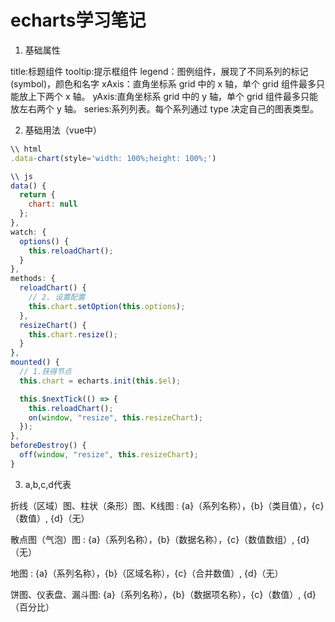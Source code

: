 # echarts学习笔记

1. 基础属性

title:标题组件 
tooltip:提示框组件 
legend：图例组件，展现了不同系列的标记(symbol)，颜色和名字 
xAxis：直角坐标系 grid 中的 x 轴，单个 grid 组件最多只能放上下两个 x 轴。 
yAxis:直角坐标系 grid 中的 y 轴，单个 grid 组件最多只能放左右两个 y 轴。 
series:系列列表。每个系列通过 type 决定自己的图表类型。 

2. 基础用法（vue中）

```js
\\ html
.data-chart(style='width: 100%;height: 100%;')

\\ js
data() {
  return {
    chart: null
  };
},
watch: {
  options() {
    this.reloadChart();
  }
},
methods: {
  reloadChart() {
    // 2. 设置配置
    this.chart.setOption(this.options);
  },
  resizeChart() {
    this.chart.resize();
  }
},
mounted() {
  // 1.获得节点
  this.chart = echarts.init(this.$el);

  this.$nextTick(() => {
    this.reloadChart();
    on(window, "resize", this.resizeChart);
  });
},
beforeDestroy() {
  off(window, "resize", this.resizeChart);
}
```


3. a,b,c,d代表

折线（区域）图、柱状（条形）图、K线图 : {a}（系列名称），{b}（类目值），{c}（数值）, {d}（无）

散点图（气泡）图 : {a}（系列名称），{b}（数据名称），{c}（数值数组）, {d}（无）

地图 : {a}（系列名称），{b}（区域名称），{c}（合并数值）, {d}（无）

饼图、仪表盘、漏斗图: {a}（系列名称），{b}（数据项名称），{c}（数值）, {d}（百分比）